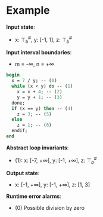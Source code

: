 # Example

**Input state**:
- x: $⊤_{b}^{\text{\#}}$, y: [-1, 1], z: $⊤_{b}^{\text{\#}}$

**Input interval boundaries**:
- m = -∞, n = +∞
```pascal
begin
  x = 7 / y; -- (0)
  while (x < y) do -- (1)
    x = x + 4; -- (2)
    y = y + 1; -- (3)
  done;
  if (x == y) then -- (4)
    z = 3; -- (5)
  else
    z = 1; -- (6)
  endif;
end
```
**Abstract loop invariants**:
- (1): x: [-7, +∞], y: [-1, +∞], z: $⊤_{b}^{\text{\#}}$

**Output state**:
- x: [-1, +∞], y: [-1, +∞], z: [1, 3]


**Runtime error alarms**:
- (0) Possible division by zero
